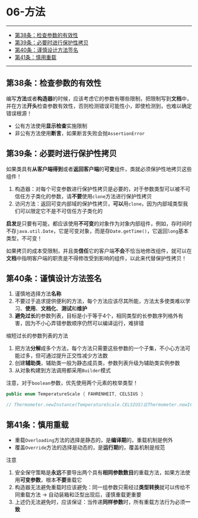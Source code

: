 # 06-方法

---

- [第38条：检查参数的有效性](#第38条检查参数的有效性)
- [第39条：必要时进行保护性拷贝](#第39条必要时进行保护性拷贝)
- [第40条：谨慎设计方法签名](#第40条谨慎设计方法签名)
- [第41条：慎用重载](#第41条慎用重载)

---

## 第38条：检查参数的有效性

编写**方法**或者**构造器**的时候，应该考虑它的参数有哪些限制，把限制写到**文档**中，并在方法**开头**检查参数有效性，否则检测错误可能性小，即使检测到，也难以确定错误根源！

* 公有方法使用**显示检查**实施限制
* 非公有方法使用**断言**，如果断言失败会抛`AssertionError`

## 第39条：必要时进行保护性拷贝

如果类具有**从客户端得到**或者**返回客户端**的**可变**组件，类就必须保护性地拷贝这些组件！
1. 构造器：对每个可变参数进行保护性拷贝是必要的，对于参数类型可以被不可信任方子类化的参数，请**不要**使用`clone`方法进行保护性拷贝
2. 访问方法：返回可变内部域的保护性拷贝，**可以**用`clone`，因为内部域类型我们可以限定它不是不可信任方子类化的

**启发**是只要有可能，都应该使用**不可变**的对象作为对象内部组件，例如，存时间时不存`java.util.Date`，它是可变对象，而是存`Date.getTime()`，它返回`long`基本类型，不可变！

如果拷贝的成本受限制，并且类**信任**它的客户端**不会**不恰当地修改组件，就可以在**文档**中指明客户端的职责是不得修改受到影响的组件，以此来代替保护性拷贝！

## 第40条：谨慎设计方法签名

1. 谨慎地选择方法**名称**
2. 不要过于追求提供便利的方法，每个方法应该尽其所能，方法太多使类难以学习、**使用**、**文档化**、**测试**和**维护**
3. **避免过长**的参数列表，目标是小于等于4个，相同类型的长参数序列格外有害，因为不小心弄错参数顺序仍然可以编译运行，难排错

缩短过长的参数列表的方法
1. 把方法**分解**成多个方法，每个方法只需要这些参数的一个子集，不小心方法可能过多，但可通过提升正交性减少方法数
2. 创建**辅助类**，辅助类一般为静态成员类，参数列表升级为辅助类实例参数
3. 从对象构建到方法调用都采用`Builder`模式

注意，对于`boolean`参数，优先使用两个元素的枚举类型！
```Java
public enum TemperatureScale { FAHRENHEIT, CELSIUS }

// Thermometer.newInstance(TemperatureScale.CELSIUS)比Thermometer.newInstance(true)好多了
```

## 第41条：慎用重载

* 重载`Overloading`方法的选择是静态的，是**编译期**的，重载机制是例外
* 覆盖`Override`方法的选择是动态的，是**运行期**的，覆盖机制是规范

注意
1. 安全保守策略是**永远**不要导出两个具有**相同参数数目**的重载方法，如果方法使用**可变参数**，根本**不要**重载它
2. 构造器无法避免重载时应该避免：同一组参数只需经过**类型转换**就可以传给不同重载方法 -> 自动装箱和泛型出现后，谨慎重载更重要
3. 上述仍无法避免时，应该保证：当传递**同样参数**时，所有重载方法行为必须**一致**